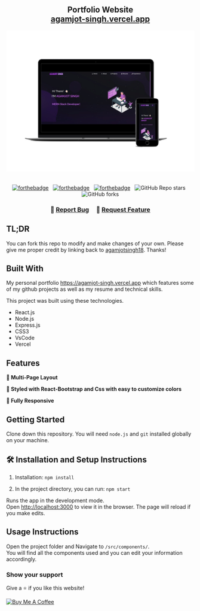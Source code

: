 <h2 align="center">
  Portfolio Website <br/>
  <a href="https://agamjot-singh.vercel.app/" target="_blank">agamjot-singh.vercel.app</a>
</h2>
<div align="center">
  <img alt="Demo" src="./Images/readme-img1.png" />
</div>

<br/>

<center>

[![forthebadge](https://forthebadge.com/images/badges/built-with-love.svg)](https://forthebadge.com) &nbsp;
[![forthebadge](https://forthebadge.com/images/badges/made-with-javascript.svg)](https://forthebadge.com) &nbsp;
[![forthebadge](https://forthebadge.com/images/badges/open-source.svg)](https://forthebadge.com) &nbsp;
![GitHub Repo stars](https://img.shields.io/github/stars/agamjotsingh18/agamjotsingh18.github.io?color=red&logo=github&style=for-the-badge) &nbsp;
![GitHub forks](https://img.shields.io/github/forks/agamjotsingh18/agamjotsingh18.github.io?color=red&logo=github&style=for-the-badge)

</center>

<h3 align="center">
    🔹
    <a href="https://github.com/agamjotsingh18/agamjotsingh18.github.io/issues">Report Bug</a> &nbsp; &nbsp;
    🔹
    <a href="https://github.com/agamjotsingh18/agamjotsingh18.github.io/issues">Request Feature</a>
</h3>

## TL;DR

You can fork this repo to modify and make changes of your own. Please give me proper credit by linking back to [agamjotsingh18](https://github.com/agamjotsingh18/agamjotsingh18.github.io). Thanks!

## Built With

My personal portfolio <a href="https://agamjot-singh.vercel.app/" target="_blank">https://agamjot-singh.vercel.app</a> which features some of my github projects as well as my resume and technical skills.<br/>

This project was built using these technologies.

- React.js
- Node.js
- Express.js
- CSS3
- VsCode
- Vercel

## Features

**📖 Multi-Page Layout**

**🎨 Styled with React-Bootstrap and Css with easy to customize colors**

**📱 Fully Responsive**

## Getting Started

Clone down this repository. You will need `node.js` and `git` installed globally on your machine.

## 🛠 Installation and Setup Instructions

1. Installation: `npm install`

2. In the project directory, you can run: `npm start`

Runs the app in the development mode.\
Open [http://localhost:3000](http://localhost:3000) to view it in the browser.
The page will reload if you make edits.

## Usage Instructions

Open the project folder and Navigate to `/src/components/`. <br/>
You will find all the components used and you can edit your information accordingly.

### Show your support

Give a ⭐ if you like this website!

<a href="https://www.buymeacoffee.com/AgamjotSingh" target="_blank"><img src="https://cdn.buymeacoffee.com/buttons/v2/default-violet.png" alt="Buy Me A Coffee" height= "60px" width= "217px" ></a>
